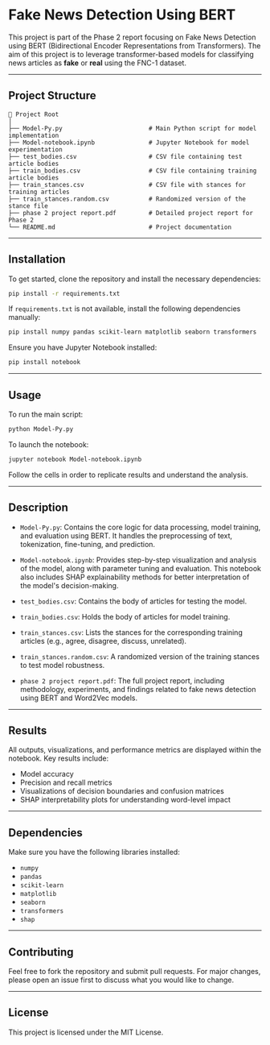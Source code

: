 # Fake News Detection Using BERT

This project is part of the Phase 2 report focusing on Fake News Detection using BERT (Bidirectional Encoder Representations from Transformers). The aim of this project is to leverage transformer-based models for classifying news articles as **fake** or **real** using the FNC-1 dataset.

---

## Project Structure

```
📂 Project Root
│
├── Model-Py.py                        # Main Python script for model implementation
├── Model-notebook.ipynb               # Jupyter Notebook for model experimentation
├── test_bodies.csv                    # CSV file containing test article bodies
├── train_bodies.csv                   # CSV file containing training article bodies
├── train_stances.csv                  # CSV file with stances for training articles
├── train_stances.random.csv           # Randomized version of the stance file
├── phase 2 project report.pdf         # Detailed project report for Phase 2
└── README.md                          # Project documentation
```

---

## Installation

To get started, clone the repository and install the necessary dependencies:

```bash
pip install -r requirements.txt
```

If `requirements.txt` is not available, install the following dependencies manually:

```bash
pip install numpy pandas scikit-learn matplotlib seaborn transformers
```

Ensure you have Jupyter Notebook installed:

```bash
pip install notebook
```

---

## Usage

To run the main script:

```bash
python Model-Py.py
```

To launch the notebook:

```bash
jupyter notebook Model-notebook.ipynb
```

Follow the cells in order to replicate results and understand the analysis.

---

## Description

- `Model-Py.py`: Contains the core logic for data processing, model training, and evaluation using BERT. It handles the preprocessing of text, tokenization, fine-tuning, and prediction.

- `Model-notebook.ipynb`: Provides step-by-step visualization and analysis of the model, along with parameter tuning and evaluation. This notebook also includes SHAP explainability methods for better interpretation of the model's decision-making.

- `test_bodies.csv`: Contains the body of articles for testing the model.

- `train_bodies.csv`: Holds the body of articles for model training.

- `train_stances.csv`: Lists the stances for the corresponding training articles (e.g., agree, disagree, discuss, unrelated).

- `train_stances.random.csv`: A randomized version of the training stances to test model robustness.

- `phase 2 project report.pdf`: The full project report, including methodology, experiments, and findings related to fake news detection using BERT and Word2Vec models.

---

## Results

All outputs, visualizations, and performance metrics are displayed within the notebook. Key results include:

- Model accuracy
- Precision and recall metrics
- Visualizations of decision boundaries and confusion matrices
- SHAP interpretability plots for understanding word-level impact

---

## Dependencies

Make sure you have the following libraries installed:

- `numpy`
- `pandas`
- `scikit-learn`
- `matplotlib`
- `seaborn`
- `transformers`
- `shap`

---

## Contributing

Feel free to fork the repository and submit pull requests. For major changes, please open an issue first to discuss what you would like to change.

---

## License

This project is licensed under the MIT License.
